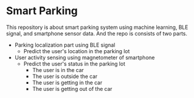 # Smart Parking

This repository is about smart parking system using machine learning, BLE signal, and smartphone sensor data. And the repo is consists of two parts.

- Parking localization part using BLE signal
  - Predict the user's location in the parking lot
- User activity sensing using magnetometer of smartphone
  - Predict the user's status in the parking lot
    - The user is in the car
    - The user is outside the car
    - The user is getting in the car
    - The user is getting out of the car
